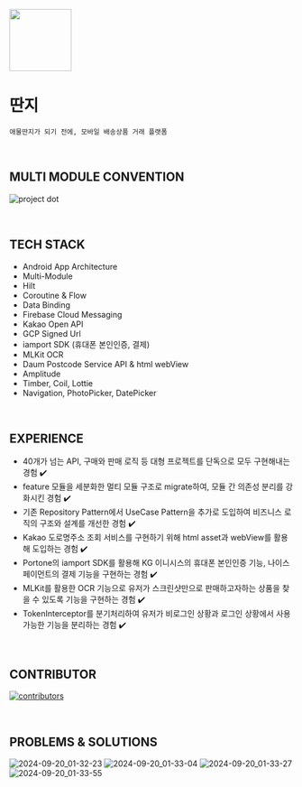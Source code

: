 <p align="left"><img src="https://github.com/user-attachments/assets/458a32df-02e2-4d10-a5fa-ed0f49d8ff96" height=110></p>

# 딴지
```
애물딴지가 되기 전에, 모바일 배송상품 거래 플랫폼
```

<br>

## MULTI MODULE CONVENTION
![project dot](https://github.com/user-attachments/assets/4299dd4f-e36d-402f-a8f2-792edce99e33)

<br>

## TECH STACK
- Android App Architecture
- Multi-Module
- Hilt
- Coroutine & Flow
- Data Binding
- Firebase Cloud Messaging
- Kakao Open API
- GCP Signed Url
- iamport SDK (휴대폰 본인인증, 결제)
- MLKit OCR
- Daum Postcode Service API & html webView
- Amplitude
- Timber,  Coil,  Lottie
- Navigation, PhotoPicker, DatePicker

<br>

## EXPERIENCE

- 40개가 넘는 API, 구매와 판매 로직 등 대형 프로젝트를 단독으로 모두 구현해내는 경험 ✔️
- feature 모듈을 세분화한 멀티 모듈 구조로 migrate하여, 모듈 간 의존성 분리를 강화시킨 경험 ✔️
- 기존 Repository Pattern에서 UseCase Pattern을 추가로 도입하여 비즈니스 로직의 구조와 설계를 개선한 경험 ✔️
- Kakao 도로명주소 조회 서비스를 구현하기 위해 html asset과 webView를 활용해 도입하는 경험 ✔️
- Portone의 iamport SDK를 활용해 KG 이니시스의 휴대폰 본인인증 기능, 나이스페이먼트의 결제 기능을 구현하는 경험 ✔️
- MLKit를 활용한 OCR 기능으로 유저가 스크린샷만으로 판매하고자하는 상품을 찾을 수 있도록 기능을 구현하는 경험 ✔️
- TokenInterceptor를 분기처리하여 유저가 비로그인 상황과 로그인 상황에서 사용 가능한 기능을 분리하는 경험 ✔️

<br>

## CONTRIBUTOR

[![contributors](https://contrib.rocks/image?repo=Orange-Co/DDANZI_Android)](https://github.com/Orange-Co/DDANZI_Android/contributors)

<br>

## PROBLEMS & SOLUTIONS
![2024-09-20_01-32-23](https://github.com/user-attachments/assets/64cbd5f6-0405-48f2-b89e-46f0b9ac7dea)
![2024-09-20_01-33-04](https://github.com/user-attachments/assets/4b502e09-fb96-4dbd-9be2-0ae379d21a80)
![2024-09-20_01-33-27](https://github.com/user-attachments/assets/370df710-4fc4-44f0-a3b7-7e8bec531c38)
![2024-09-20_01-33-55](https://github.com/user-attachments/assets/1d338de4-eb20-49b4-a1d4-aef75f40cdf6)





